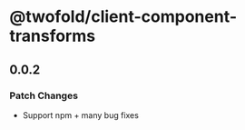 # @twofold/client-component-transforms

## 0.0.2

### Patch Changes

- Support npm + many bug fixes
